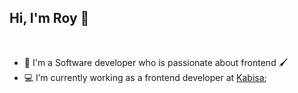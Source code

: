 ## Hi, I'm Roy 👋
<br/>

- 🔭 I'm a Software developer who is passionate about frontend 🖌️
- 💻 I’m currently working as a frontend developer at [Kabisa](https://www.kabisa.nl/);
<br/>
